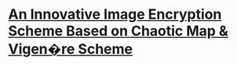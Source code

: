 # [An Innovative Image Encryption Scheme Based on Chaotic Map & Vigen�re Scheme](http://dx.doi.org/10.1007/s11042-016-3926-9}{dx.doi.org/10.1007/s11042-016-3926-9)
>
